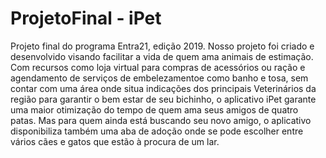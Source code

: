 # ProjetoFinal - iPet
Projeto final do programa Entra21, edição 2019. Nosso projeto foi criado e desenvolvido visando facilitar a vida de quem ama animais de estimação. Com recursos como loja virtual para compras de acessórios ou ração e agendamento de serviços de embelezamentoe como banho e tosa, sem contar com uma área onde situa indicações dos principais Veterinários da região para garantir o bem estar de seu bichinho, o aplicativo iPet garante uma maior otimização do tempo de quem ama seus amigos de quatro patas. Mas para quem ainda está buscando seu novo amigo, o aplicativo disponibiliza também uma aba de adoção onde se pode escolher entre vários cães e gatos que estão à procura de um lar.
